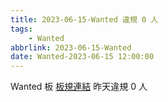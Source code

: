 ```yaml
---
title: 2023-06-15-Wanted 違規 0 人
tags:
    - Wanted
abbrlink: 2023-06-15-Wanted
date: Wanted-2023-06-15 12:00:00
---
```

Wanted 板 [板規連結](https://www.ptt.cc/bbs/Wanted/M.1608829773.A.D3B.html)
昨天違規 0 人
